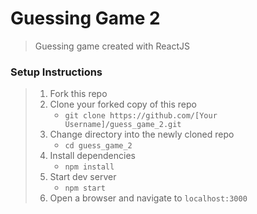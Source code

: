 # Guessing Game 2

> Guessing game created with ReactJS

### Setup Instructions

> 1. Fork this repo
> 1. Clone your forked copy of this repo
>    - `git clone https://github.com/[Your Username]/guess_game_2.git`
> 1. Change directory into the newly cloned repo
>    - `cd guess_game_2`
> 1. Install dependencies 
>    - `npm install`
> 1. Start dev server
>    - `npm start`
> 1. Open a browser and navigate to `localhost:3000`
